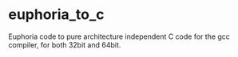 # euphoria_to_c
Euphoria code to pure architecture independent C code for the gcc compiler, for both 32bit and 64bit.
